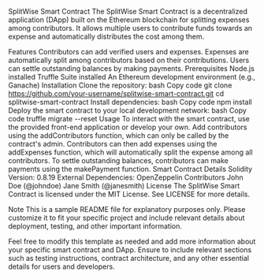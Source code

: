 SplitWise Smart Contract
The SplitWise Smart Contract is a decentralized application (DApp) built on the Ethereum blockchain for splitting expenses among contributors. It allows multiple users to contribute funds towards an expense and automatically distributes the cost among them.

Features
Contributors can add verified users and expenses.
Expenses are automatically split among contributors based on their contributions.
Users can settle outstanding balances by making payments.
Prerequisites
Node.js installed
Truffle Suite installed
An Ethereum development environment (e.g., Ganache)
Installation
Clone the repository:
bash
Copy code
git clone https://github.com/your-username/splitwise-smart-contract.git
cd splitwise-smart-contract
Install dependencies:
bash
Copy code
npm install
Deploy the smart contract to your local development network:
bash
Copy code
truffle migrate --reset
Usage
To interact with the smart contract, use the provided front-end application or develop your own.
Add contributors using the addContributors function, which can only be called by the contract's admin.
Contributors can then add expenses using the addExpenses function, which will automatically split the expense among all contributors.
To settle outstanding balances, contributors can make payments using the makePayment function.
Smart Contract Details
Solidity Version: 0.8.19
External Dependencies: OpenZeppelin
Contributors
John Doe (@johndoe)
Jane Smith (@janesmith)
License
The SplitWise Smart Contract is licensed under the MIT License. See LICENSE for more details.

Note
This is a sample README file for explanatory purposes only. Please customize it to fit your specific project and include relevant details about deployment, testing, and other important information.

Feel free to modify this template as needed and add more information about your specific smart contract and DApp. Ensure to include relevant sections such as testing instructions, contract architecture, and any other essential details for users and developers.
